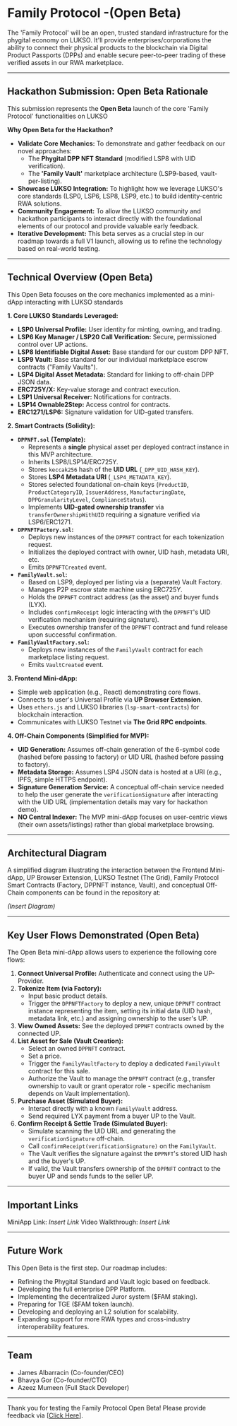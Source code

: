 # Family Protocol -(Open Beta)

The 'Family Protocol' will be an open, trusted standard infrastructure for the phygital economy on LUKSO. It'll provide enterprises/corporations the ability to connect their physical products to the blockchain via Digital Product Passports (DPPs) and enable secure peer-to-peer trading of these verified assets in our RWA marketplace.

---

## Hackathon Submission: Open Beta Rationale

This submission represents the **Open Beta** launch of the core 'Family Protocol' functionalities on LUKSO

**Why Open Beta for the Hackathon?**

* **Validate Core Mechanics:** To demonstrate and gather feedback on our novel approaches:
    * The **Phygital DPP NFT Standard** (modified LSP8 with UID verification).
    * The **'Family Vault'** marketplace architecture (LSP9-based, vault-per-listing).
* **Showcase LUKSO Integration:** To highlight how we leverage LUKSO's core standards (LSP0, LSP6, LSP8, LSP9, etc.) to build identity-centric RWA solutions.
* **Community Engagement:** To allow the LUKSO community and hackathon participants to interact directly with the foundational elements of our protocol and provide valuable early feedback.
* **Iterative Development:** This beta serves as a crucial step in our roadmap towards a full V1 launch, allowing us to refine the technology based on real-world testing.

---

## Technical Overview (Open Beta)

This Open Beta focuses on the core mechanics implemented as a mini-dApp interacting with LUKSO standards

**1. Core LUKSO Standards Leveraged:**

* **LSP0 Universal Profile:** User identity for minting, owning, and trading.
* **LSP6 Key Manager / LSP20 Call Verification:** Secure, permissioned control over UP actions.
* **LSP8 Identifiable Digital Asset:** Base standard for our custom DPP NFT.
* **LSP9 Vault:** Base standard for our individual marketplace escrow contracts ("Family Vaults").
* **LSP4 Digital Asset Metadata:** Standard for linking to off-chain DPP JSON data.
* **ERC725Y/X:** Key-value storage and contract execution.
* **LSP1 Universal Receiver:** Notifications for contracts.
* **LSP14 Ownable2Step:** Access control for contracts.
* **ERC1271/LSP6:** Signature validation for UID-gated transfers.

**2. Smart Contracts (Solidity):**

* **`DPPNFT.sol` (Template):**
    * Represents a **single** physical asset per deployed contract instance in this MVP architecture.
    * Inherits LSP8/LSP14/ERC725Y.
    * Stores `keccak256` hash of the **UID URL** (`_DPP_UID_HASH_KEY`).
    * Stores **LSP4 Metadata URI** (`_LSP4_METADATA_KEY`).
    * Stores selected foundational on-chain keys (`ProductID`, `ProductCategoryID`, `IssuerAddress`, `ManufacturingDate`, `DPPGranularityLevel`, `ComplianceStatus`).
    * Implements **UID-gated ownership transfer** via `transferOwnershipWithUID` requiring a signature verified via LSP6/ERC1271.
* **`DPPNFTFactory.sol`:**
    * Deploys new instances of the `DPPNFT` contract for each tokenization request.
    * Initializes the deployed contract with owner, UID hash, metadata URI, etc.
    * Emits `DPPNFTCreated` event.
* **`FamilyVault.sol`:**
    * Based on LSP9, deployed per listing via a (separate) Vault Factory.
    * Manages P2P escrow state machine using ERC725Y.
    * Holds the `DPPNFT` contract address (as the asset) and buyer funds (LYX).
    * Includes `confirmReceipt` logic interacting with the `DPPNFT`'s UID verification mechanism (requiring signature).
    * Executes ownership transfer of the `DPPNFT` contract and fund release upon successful confirmation.
* **`FamilyVaultFactory.sol`:**
    * Deploys new instances of the `FamilyVault` contract for each marketplace listing request.
    * Emits `VaultCreated` event.

**3. Frontend Mini-dApp:**

* Simple web application (e.g., React) demonstrating core flows.
* Connects to user's Universal Profile via **UP Browser Extension**.
* Uses `ethers.js` and LUKSO libraries (`lsp-smart-contracts`) for blockchain interaction.
* Communicates with LUKSO Testnet via **The Grid RPC endpoints**.

**4. Off-Chain Components (Simplified for MVP):**

* **UID Generation:** Assumes off-chain generation of the 6-symbol code (hashed before passing to factory) or UID URL (hashed before passing to factory).
* **Metadata Storage:** Assumes LSP4 JSON data is hosted at a URI (e.g., IPFS, simple HTTPS endpoint).
* **Signature Generation Service:** A conceptual off-chain service needed to help the user generate the `verificationSignature` after interacting with the UID URL (implementation details may vary for hackathon demo).
* **NO Central Indexer:** The MVP mini-dApp focuses on user-centric views (their own assets/listings) rather than global marketplace browsing.

---

## Architectural Diagram

A simplified diagram illustrating the interaction between the Frontend Mini-dApp, UP Browser Extension, LUKSO Testnet (The Grid), Family Protocol Smart Contracts (Factory, DPPNFT instance, Vault), and conceptual Off-Chain components can be found in the repository at:

*(Insert Diagram)*

---

## Key User Flows Demonstrated (Open Beta)

The Open Beta mini-dApp allows users to experience the following core flows:

1.  **Connect Universal Profile:** Authenticate and connect using the UP-Provider.
2.  **Tokenize Item (via Factory):**
    * Input basic product details.
    * Trigger the `DPPNFTFactory` to deploy a new, unique `DPPNFT` contract instance representing the item, setting its initial data (UID hash, metadata link, etc.) and assigning ownership to the user's UP.
3.  **View Owned Assets:** See the deployed `DPPNFT` contracts owned by the connected UP.
4.  **List Asset for Sale (Vault Creation):**
    * Select an owned `DPPNFT` contract.
    * Set a price.
    * Trigger the `FamilyVaultFactory` to deploy a dedicated `FamilyVault` contract for this sale.
    * Authorize the Vault to manage the `DPPNFT` contract (e.g., transfer ownership to vault or grant operator role - specific mechanism depends on Vault implementation).
5.  **Purchase Asset (Simulated Buyer):**
    * Interact directly with a known `FamilyVault` address.
    * Send required LYX payment from a buyer UP to the Vault.
6.  **Confirm Receipt & Settle Trade (Simulated Buyer):**
    * Simulate scanning the UID URL and generating the `verificationSignature` off-chain.
    * Call `confirmReceipt(verificationSignature)` on the `FamilyVault`.
    * The Vault verifies the signature against the `DPPNFT`'s stored UID hash and the buyer's UP.
    * If valid, the Vault transfers ownership of the `DPPNFT` contract to the buyer UP and sends funds to the seller UP.

---

## Important Links

MiniApp Link: *Insert Link*
Video Walkthrough: *Insert Link*

---

## Future Work

This Open Beta is the first step. Our roadmap includes:

* Refining the Phygital Standard and Vault logic based on feedback.
* Developing the full enterprise DPP Platform.
* Implementing the decentralized Juror system ($FAM staking).
* Preparing for TGE ($FAM token launch).
* Developing and deploying an L2 solution for scalability.
* Expanding support for more RWA types and cross-industry interoperability features.

---

## Team

* James Albarracin (Co-founder/CEO)
* Bhavya Gor (Co-founder/CTO)
* Azeez Mumeen (Full Stack Developer)

---

Thank you for testing the Family Protocol Open Beta! Please provide feedback via [[Click Here](https://x.com/FamilyLYX)].
